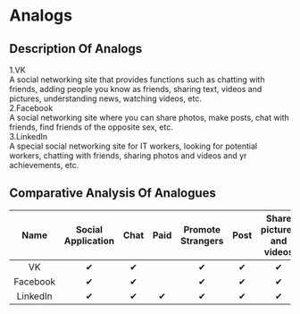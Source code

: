 # Analogs

## Description Of Analogs
1.VK   
A social networking site that provides functions such as chatting with friends, adding people you know as friends, sharing text, videos and pictures, understanding news, watching videos, etc.  
2.Facebook    
A social networking site where you can share photos, make posts, chat with friends, find friends of the opposite sex, etc.  
3.LinkedIn    
A special social networking site for IT workers, looking for potential workers, chatting with friends, sharing photos and videos and yr achievements, etc.  


## Comparative Analysis Of Analogues

| Name | Social Application | Chat | Paid | Promote Strangers | Post |Share pictures and videos|Share files|
| :-----:| :----: | :----: | :-----:| :----: | :----: | :----: |:----: |
| VK | ✔ | ✔ |   | ✔ | ✔ | ✔ |✔ |
| Facebook | ✔ | ✔ |  | ✔ | ✔ |✔ |✔ |
| LinkedIn | ✔ | ✔ | ✔ | ✔ |✔  |✔ |✔ |

